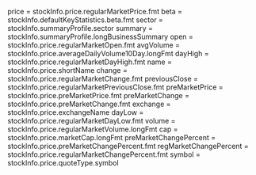   price = stockInfo.price.regularMarketPrice.fmt
  beta = stockInfo.defaultKeyStatistics.beta.fmt
  sector = stockInfo.summaryProfile.sector
  summary = stockInfo.summaryProfile.longBusinessSummary
  open = stockInfo.price.regularMarketOpen.fmt
  avgVolume = stockInfo.price.averageDailyVolume10Day.longFmt
  dayHigh = stockInfo.price.regularMarketDayHigh.fmt
  name = stockInfo.price.shortName
  change = stockInfo.price.regularMarketChange.fmt
  previousClose = stockInfo.price.regularMarketPreviousClose.fmt
  preMarketPrice = stockInfo.price.preMarketPrice.fmt
  preMarketChange = stockInfo.price.preMarketChange.fmt
  exchange = stockInfo.price.exchangeName
  dayLow = stockInfo.price.regularMarketDayLow.fmt
  volume = stockInfo.price.regularMarketVolume.longFmt
  cap = stockInfo.price.marketCap.longFmt
  preMarketChangePercent = stockInfo.price.preMarketChangePercent.fmt
  regMarketChangePercent = stockInfo.price.regularMarketChangePercent.fmt
  symbol = stockInfo.price.quoteType.symbol